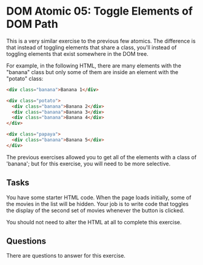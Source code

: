 # DOM Atomic 05: Toggle Elements of DOM Path

This is a very similar exercise to the previous few atomics. The difference is that instead of toggling elements that share a class, you'll instead of toggling elements that exist somewhere in the DOM tree.

For example, in the following HTML, there are many elements with the "banana" class but only some of them are inside an element with the "potato" class:

```html
<div class="banana">Banana 1</div>

<div class="potato">
  <div class="banana">Banana 2</div>
  <div class="banana">Banana 3</div>
  <div class="banana">Banana 4</div>  
</div>

<div class="papaya">
  <div class="banana">Banana 5</div>  
</div>
```

The previous exercises allowed you to get all of the elements with a class of 'banana'; but for this exercise, you will need to be more selective.

## Tasks

You have some starter HTML code. When the page loads initially, some of the movies in the list will be hidden. Your job is to write code that toggles the display of the second set of movies whenever the button is clicked.

You should not need to alter the HTML at all to complete this exercise.

## Questions

There are questions to answer for this exercise.